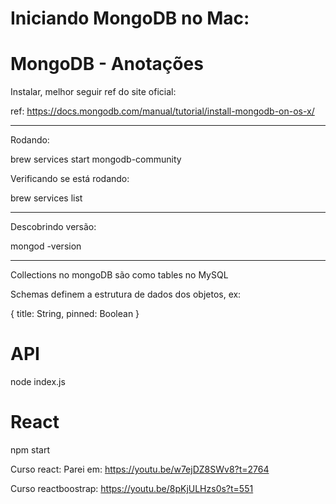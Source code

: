 # Iniciando MongoDB no Mac:

# MongoDB - Anotações

Instalar, melhor seguir ref do site oficial:

ref: https://docs.mongodb.com/manual/tutorial/install-mongodb-on-os-x/

---

Rodando:

brew services start mongodb-community

Verificando se está rodando:

brew services list

---

Descobrindo versão:

mongod -version

---

Collections no mongoDB são como tables no MySQL

Schemas definem a estrutura de dados dos objetos, ex:

{
  title: String,
  pinned: Boolean
}

# API

node index.js

# React

npm start

Curso react:
Parei em: https://youtu.be/w7ejDZ8SWv8?t=2764

Curso reactboostrap: https://youtu.be/8pKjULHzs0s?t=551